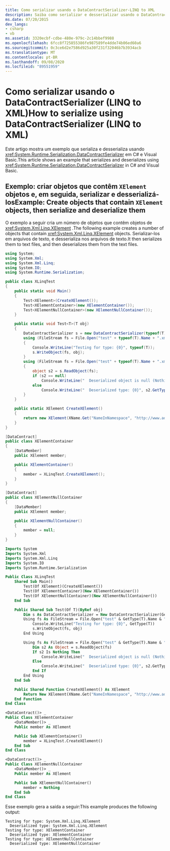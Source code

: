 ```yaml
---
title: Como serializar usando o DataContractSerializer-LINQ to XML
description: Saiba como serializar e desserializar usando o DataContractSerializer.
ms.date: 07/20/2015
dev_langs:
- csharp
- vb
ms.assetid: 3320ecbf-cdbe-480e-979c-2c14bbef9988
ms.openlocfilehash: 6fcc8f725855386fe987589fe4dde74b06ed60a6
ms.sourcegitcommit: 0c3ce6d2e7586d925a30f231f32046b7b3934acb
ms.translationtype: MT
ms.contentlocale: pt-BR
ms.lasthandoff: 09/08/2020
ms.locfileid: "89551959"
---
```

# <a name="how-to-serialize-using-datacontractserializer-linq-to-xml"></a><span data-ttu-id="9021b-103">Como serializar usando o DataContractSerializer (LINQ to XML)</span><span class="sxs-lookup"><span data-stu-id="9021b-103">How to serialize using DataContractSerializer (LINQ to XML)</span></span>

<span data-ttu-id="9021b-104">Este artigo mostra um exemplo que serializa e desserializa usando <xref:System.Runtime.Serialization.DataContractSerializer> em C# e Visual Basic.</span><span class="sxs-lookup"><span data-stu-id="9021b-104">This article shows an example that serializes and deserializes using <xref:System.Runtime.Serialization.DataContractSerializer> in C# and Visual Basic.</span></span>

## <a name="example-create-objects-that-contain-xelement-objects-then-serialize-and-deserialize-them"></a><span data-ttu-id="9021b-105">Exemplo: criar objetos que contêm `XElement` objetos e, em seguida, serializar e desserializá-los</span><span class="sxs-lookup"><span data-stu-id="9021b-105">Example: Create objects that contain `XElement` objects, then serialize and deserialize them</span></span>

<span data-ttu-id="9021b-106">O exemplo a seguir cria um número de objetos que contêm objetos de <xref:System.Xml.Linq.XElement> .</span><span class="sxs-lookup"><span data-stu-id="9021b-106">The following example creates a number of objects that contain <xref:System.Xml.Linq.XElement> objects.</span></span> <span data-ttu-id="9021b-107">Serializar-los em arquivos de texto, e desserializa nos arquivos de texto.</span><span class="sxs-lookup"><span data-stu-id="9021b-107">It then serializes them to text files, and then deserializes them from the text files.</span></span>

```csharp
using System;
using System.Xml;
using System.Xml.Linq;
using System.IO;
using System.Runtime.Serialization;

public class XLinqTest
{
    public static void Main()
    {
        Test<XElement>(CreateXElement());
        Test<XElementContainer>(new XElementContainer());
        Test<XElementNullContainer>(new XElementNullContainer());
    }

    public static void Test<T>(T obj)
    {
        DataContractSerializer s = new DataContractSerializer(typeof(T));
        using (FileStream fs = File.Open("test" + typeof(T).Name + ".xml", FileMode.Create))
        {
            Console.WriteLine("Testing for type: {0}", typeof(T));
            s.WriteObject(fs, obj);
        }
        using (FileStream fs = File.Open("test" + typeof(T).Name + ".xml", FileMode.Open))
        {
            object s2 = s.ReadObject(fs);
            if (s2 == null)
                Console.WriteLine("  Deserialized object is null (Nothing in VB)");
            else
                Console.WriteLine("  Deserialized type: {0}", s2.GetType());
        }
    }

    public static XElement CreateXElement()
    {
        return new XElement(XName.Get("NameInNamespace", "http://www.adventure-works.org"));
    }
}

[DataContract]
public class XElementContainer
{
    [DataMember]
    public XElement member;

    public XElementContainer()
    {
        member = XLinqTest.CreateXElement();
    }
}

[DataContract]
public class XElementNullContainer
{
    [DataMember]
    public XElement member;

    public XElementNullContainer()
    {
        member = null;
    }
}
```

```vb
Imports System
Imports System.Xml
Imports System.Xml.Linq
Imports System.IO
Imports System.Runtime.Serialization

Public Class XLinqTest
    Shared Sub Main()
        Test(Of XElement)(CreateXElement())
        Test(Of XElementContainer)(New XElementContainer())
        Test(Of XElementNullContainer)(New XElementNullContainer())
    End Sub

    Public Shared Sub Test(Of T)(ByRef obj)
        Dim s As DataContractSerializer = New DataContractSerializer(GetType(T))
        Using fs As FileStream = File.Open("test" & GetType(T).Name & ".xml", FileMode.Create)
            Console.WriteLine("Testing for type: {0}", GetType(T))
            s.WriteObject(fs, obj)
        End Using

        Using fs As FileStream = File.Open("test" & GetType(T).Name & ".xml", FileMode.Open)
            Dim s2 As Object = s.ReadObject(fs)
            If s2 Is Nothing Then
                Console.WriteLine("  Deserialized object is null (Nothing in VB)")
            Else
                Console.WriteLine("  Deserialized type: {0}", s2.GetType())
            End If
        End Using
    End Sub

    Public Shared Function CreateXElement() As XElement
        Return New XElement(XName.Get("NameInNamespace", "http://www.adventure-works.org"))
    End Function
End Class

<DataContract()> _
Public Class XElementContainer
    <DataMember()> _
    Public member As XElement

    Public Sub XElementContainer()
        member = XLinqTest.CreateXElement()
    End Sub
End Class

<DataContract()> _
Public Class XElementNullContainer
    <DataMember()> _
    Public member As XElement

    Public Sub XElementNullContainer()
        member = Nothing
    End Sub
End Class
```

 <span data-ttu-id="9021b-108">Esse exemplo gera a saída a seguir:</span><span class="sxs-lookup"><span data-stu-id="9021b-108">This example produces the following output:</span></span>

```output
Testing for type: System.Xml.Linq.XElement
  Deserialized type: System.Xml.Linq.XElement
Testing for type: XElementContainer
  Deserialized type: XElementContainer
Testing for type: XElementNullContainer
  Deserialized type: XElementNullContainer
```
